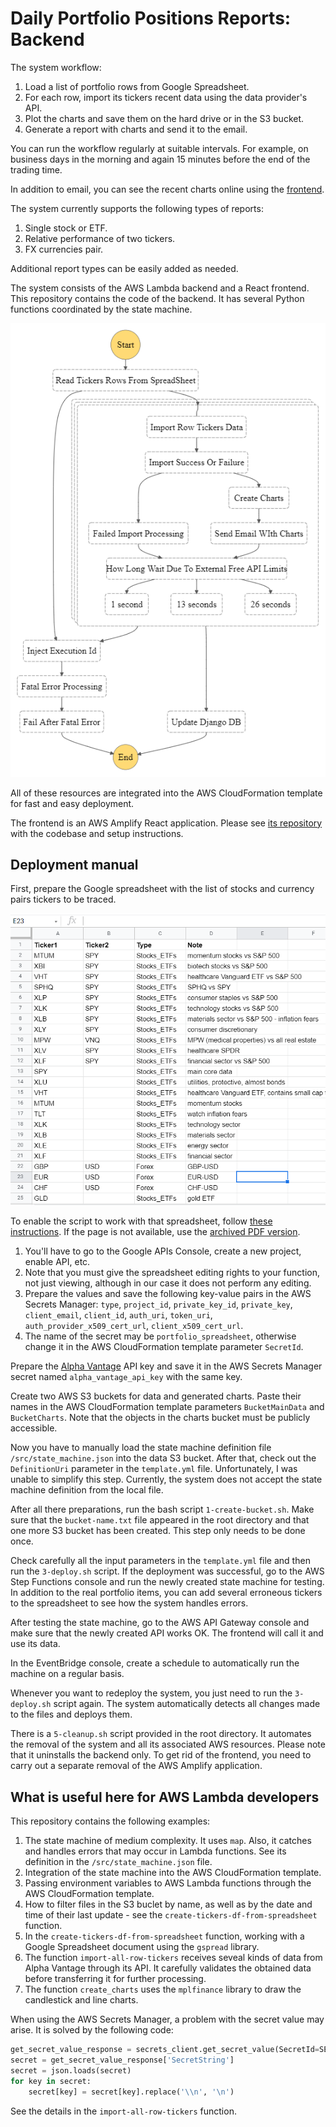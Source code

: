 # Daily Portfolio Positions Reports: Backend

The system workflow:

1. Load a list of portfolio rows from Google Spreadsheet. 
2. For each row, import its tickers recent data using the data provider's API.
3. Plot the charts and save them on the hard drive or in the S3 bucket.
3. Generate a report with charts and send it to the email. 

You can run the workflow regularly at suitable intervals. For example, on business days in the morning and again 15 minutes before the end of the trading time. 

In addition to email, you can see the recent charts online using the [frontend](https://github.com/s-kust/amplifyapp/). 

The system currently supports the following types of reports:
1. Single stock or ETF.
2. Relative performance of two tickers.
3. FX currencies pair. 

Additional report types can be easily added as needed.

The system consists of the AWS Lambda backend and a React frontend. This repository contains the code of the backend. It has several Python functions coordinated by the state machine. 

![State machine schema](/misc/sm-schema.png) 

All of these resources are integrated into the AWS CloudFormation template for fast and easy deployment.

The frontend is an AWS Amplify React application. Please see [its repository](https://github.com/s-kust/amplifyapp/) with the codebase and setup instructions.

<h2>Deployment manual</h2>

First, prepare the Google spreadsheet with the list of stocks and currency pairs tickers to be traced.

![Watchlist spreadsheet example](/misc/1.PNG) 

To enable the script to work with that spreadsheet, follow [these instructions](https://www.twilio.com/blog/2017/02/an-easy-way-to-read-and-write-to-a-google-spreadsheet-in-python.html). If the page is not available, use the [archived PDF version](/misc/Google_Spreadsheets_Python.pdf).
   1. You'll have to go to the Google APIs Console, create a new project, enable API, etc. 
   1. Note that you must give the spreadsheet editing rights to your function, not just viewing, although in our case it does not perform any editing.
   1. Prepare the values and save the following key-value pairs in the AWS Secrets Manager: `type`, `project_id`, `private_key_id`, `private_key`, `client_email`, `client_id`, `auth_uri`, `token_uri`, `auth_provider_x509_cert_url`, `client_x509_cert_url`. 
   1. The name of the secret may be `portfolio_spreadsheet`, otherwise change it in the AWS CloudFormation template parameter `SecretId`.

Prepare the [Alpha Vantage](https://www.alphavantage.co/) API key and save it in the AWS Secrets Manager secret named `alpha_vantage_api_key` with the same key.

Create two AWS S3 buckets for data and generated charts. Paste their names in the AWS CloudFormation template parameters `BucketMainData` and `BucketCharts`. Note that the objects in the charts bucket must be publicly accessible. 

Now you have to manually load the state machine definition file `/src/state_machine.json` into the data S3 bucket. After that, check out the `DefinitionUri` parameter in the `template.yml` file. Unfortunately, I was unable to simplify this step. Currently, the system does not accept the state machine definition from the local file.

After all there preparations, run the bash script `1-create-bucket.sh`. Make sure that the `bucket-name.txt` file appeared in the root directory and that one more S3 bucket has been created. This step only needs to be done once.

Check carefully all the input parameters in the `template.yml` file and then run the `3-deploy.sh` script. If the deployment was successful, go to the AWS Step Functions console and run the newly created state machine for testing. In addition to the real portfolio items, you can add several erroneous tickers to the spreadsheet to see how the system handles errors.

After testing the state machine, go to the AWS API Gateway console and make sure that the newly created API works OK. The frontend will call it and use its data.

In the EventBridge console, create a schedule to automatically run the machine on a regular basis.

Whenever you want to redeploy the system, you just need to run the `3-deploy.sh` script again. The system automatically detects all changes made to the files and deploys them.

There is a `5-cleanup.sh` script provided in the root directory. It automates the removal of the system and all its associated AWS resources. Please note that it uninstalls the backend only. To get rid of the frontend, you need to carry out a separate removal of the AWS Amplify application.

<h2>What is useful here for AWS Lambda developers</h2>

This repository contains the following examples:
1. The state machine of medium complexity. It uses `map`. Also, it catches and handles errors that may occur in Lambda functions. See its definition in the `/src/state_machine.json` file.
2. Integration of the state machine into the AWS CloudFormation template.
3. Passing environment variables to AWS Lambda functions through the AWS CloudFormation template.
4. How to filter files in the S3 buclet by name, as well as by the date and time of their last update - see the `create-tickers-df-from-spreadsheet` function.
5. In the `create-tickers-df-from-spreadsheet` function, working with a Google Spreadsheet document using the `gspread` library.
6. The function `import-all-row-tickers` receives seveal kinds of data from Alpha Vantage through its API. It carefully validates the obtained data before transferring it for further processing.
7. The function `create_charts` uses the `mplfinance` library to draw the candlestick and line charts. 

When using the AWS Secrets Manager, a problem with the secret value may arise. It is solved by the following code:
```python
get_secret_value_response = secrets_client.get_secret_value(SecretId=SECRET_NAME)
secret = get_secret_value_response['SecretString']
secret = json.loads(secret)
for key in secret:
    secret[key] = secret[key].replace('\\n', '\n')
```	
See the details in the `import-all-row-tickers` function. 
